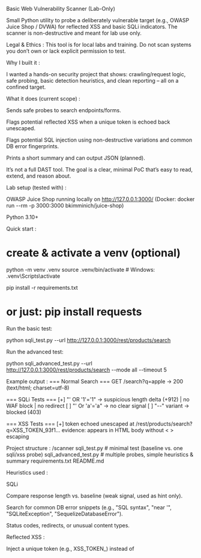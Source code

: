 Basic Web Vulnerability Scanner (Lab-Only)

Small Python utility to probe a deliberately vulnerable target (e.g., OWASP Juice Shop / DVWA) for reflected XSS and basic SQLi indicators.
The scanner is non-destructive and meant for lab use only.

Legal & Ethics : 
This tool is for local labs and training. Do not scan systems you don’t own or lack explicit permission to test.

Why I built it : 

I wanted a hands-on security project that shows: crawling/request logic, safe probing, basic detection heuristics, and clean reporting – all on a confined target.

What it does (current scope) : 

Sends safe probes to search endpoints/forms.

Flags potential reflected XSS when a unique token is echoed back unescaped.

Flags potential SQL injection using non-destructive variations and common DB error fingerprints.

Prints a short summary and can output JSON (planned).

It’s not a full DAST tool. The goal is a clear, minimal PoC that’s easy to read, extend, and reason about.

Lab setup (tested with) : 

OWASP Juice Shop running locally on http://127.0.0.1:3000/
(Docker: docker run --rm -p 3000:3000 bkimminich/juice-shop)

Python 3.10+

Quick start :
# create & activate a venv (optional)
python -m venv .venv
source .venv/bin/activate  # Windows: .venv\Scripts\activate

pip install -r requirements.txt
# or just: pip install requests


Run the basic test:

python sqli_test.py --url http://127.0.0.1:3000/rest/products/search


Run the advanced test:

python sqli_advanced_test.py --url http://127.0.0.1:3000/rest/products/search --mode all --timeout 5

Example output : 
=== Normal Search ===
GET /search?q=apple -> 200 (text/html; charset=utf-8)

=== SQLi Tests ===
[+] "' OR '1'='1" -> suspicious length delta (+912) | no WAF block | no redirect
[ ] "' Or 'a'='a"  -> no clear signal
[ ] "--" variant   -> blocked (403)

=== XSS Tests ===
[+] token echoed unescaped at /rest/products/search?q=XSS_TOKEN_93f1...
    evidence: appears in HTML body without &lt; &gt; escaping

Project structure :
/scanner
  sqli_test.py              # minimal test (baseline vs. one sqli/xss probe)
  sqli_advanced_test.py     # multiple probes, simple heuristics & summary
  requirements.txt
  README.md

Heuristics used :

SQLi

Compare response length vs. baseline (weak signal, used as hint only).

Search for common DB error snippets (e.g., "SQL syntax", "near '", "SQLiteException", "SequelizeDatabaseError").

Status codes, redirects, or unusual content types.

Reflected XSS :

Inject a unique token (e.g., XSS_TOKEN_<random>) instead of <script>.

Flag if the token appears unescaped in the HTML/JSON (no &lt;/&gt;) or inside attributes.

Design choices :

Keep it small and readable over “clever”.

Prefer non-destructive probes.

Treat findings as “possible”/“suspicious” with explicit evidence, not absolute truths.

Roadmap :

 CLI with argparse (--url, --mode, --json-report)

 Robust exception handling, timeouts, and retries

 Basic crawler for same-origin links + form enumeration

 JSON/HTML report with counts, timings, and evidence

 Stored-XSS check (delayed verification)

 Rate limiting and concurrency via asyncio

Limitations :

Heuristics only; may yield false positives/negatives.

Currently targets a single endpoint; crawler/forms are planned.

No authentication flows yet.

Safety notes :

Disabled any destructive payloads by design.

Throttle requests in future versions; even labs can be overwhelmed.

License :

MIT

Photos : 

<img width="641" height="252" alt="Screenshot 2025-09-18 181627" src="https://github.com/user-attachments/assets/3fdf0739-8914-49bf-ae38-198a2da05e4f" />

<img width="637" height="410" alt="תצלום מסך 1" src="https://github.com/user-attachments/assets/e97c478d-43ae-4989-bca0-fe4b0a7d2c48" />
<img width="526" height="147" alt="תצלום מסך 2" src="https://github.com/user-attachments/assets/6b6dccf1-83fe-400c-b1c7-a2ce95399989" />


